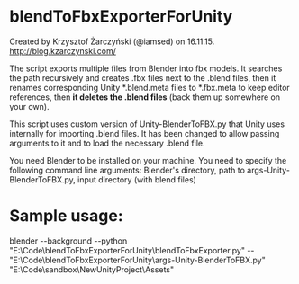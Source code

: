 # blendToFbxExporterForUnity

Created by Krzysztof Żarczyński (@iamsed) on 16.11.15.
http://blog.kzarczynski.com/

The script exports multiple files from Blender into fbx models. 
It searches the path recursively and creates .fbx files next to the .blend files, then it renames corresponding Unity *.blend.meta files to *.fbx.meta to keep editor references, then <b>it deletes the .blend files</b> (back them up somewhere on your own).

This script uses custom version of Unity-BlenderToFBX.py that Unity uses internally for importing .blend files. It has been changed to allow passing arguments to it and to load the necessary .blend file.

You need Blender to be installed on your machine. 
You need to specify the following command line arguments: 
Blender's directory, path to args-Unity-BlenderToFBX.py, input directory (with blend files) 

# Sample usage:

blender --background --python "E:\Code\blendToFbxExporterForUnity\blendToFbxExporter.py" -- "E:\Code\blendToFbxExporterForUnity\args-Unity-BlenderToFBX.py" "E:\Code\sandbox\NewUnityProject\Assets"